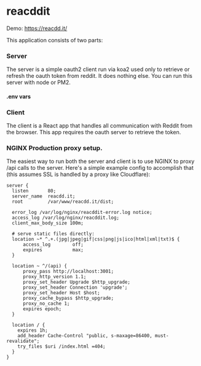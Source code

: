 # reacddit

Demo: https://reacdd.it/

This application consists of two parts:

### Server
The server is a simple oauth2 client run via koa2 used only to retrieve or refresh the oauth token from reddit. It does nothing else. You can run this server with node or PM2.
#### .env vars

### Client
The client is a React app that handles all communication with Reddit from the browser. This app requires the oauth server to retrieve the token.
### NGINX Production proxy setup.
The easiest way to run both the server and client is to use NGINX to proxy /api calls to the server. Here's a simple example config to accomplish that (this assumes SSL is handled by a proxy like Cloudflare):

```
server {
  listen       80;
  server_name  reacdd.it;
  root         /var/www/reacdd.it/dist;

  error_log /var/log/nginx/reacddit-error.log notice;
  access_log /var/log/nginx/reacddit.log;
  client_max_body_size 100m;

  # serve static files directly:
  location ~* ^.+.(jpg|jpeg|gif|css|png|js|ico|html|xml|txt)$ {
      access_log        off;
      expires           max;
  }

  location ~ ^/(api) {
      proxy_pass http://localhost:3001;
      proxy_http_version 1.1;
      proxy_set_header Upgrade $http_upgrade;
      proxy_set_header Connection 'upgrade';
      proxy_set_header Host $host;
      proxy_cache_bypass $http_upgrade;
      proxy_no_cache 1;
      expires epoch;
  }

  location / {
    expires 1h;
    add_header Cache-Control "public, s-maxage=86400, must-revalidate";
    try_files $uri /index.html =404;
  }
}
```
